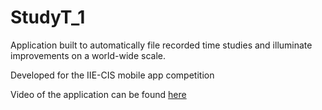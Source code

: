 # StudyT_1


Application built to automatically file recorded time studies and illuminate improvements on a world-wide scale.

Developed for the IIE-CIS mobile app competition

Video of the application can be found [here](https://www.youtube.com/watch?v=zIs7GI7h2EY)

